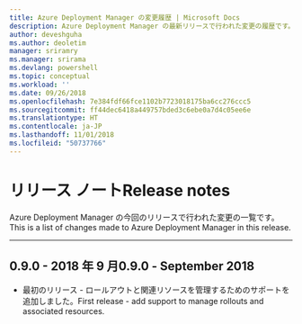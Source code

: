 ```yaml
---
title: Azure Deployment Manager の変更履歴 | Microsoft Docs
description: Azure Deployment Manager の最新リリースで行われた変更の履歴です。
author: deveshguha
ms.author: deoletim
manager: sriramry
ms.manager: srirama
ms.devlang: powershell
ms.topic: conceptual
ms.workload: ''
ms.date: 09/26/2018
ms.openlocfilehash: 7e384fdf66fce1102b7723018175ba6cc276ccc5
ms.sourcegitcommit: ff44dec6418a449757bded3c6ebe0a7d4c05ee6e
ms.translationtype: HT
ms.contentlocale: ja-JP
ms.lasthandoff: 11/01/2018
ms.locfileid: "50737766"
---
```

# <a name="release-notes"></a><span data-ttu-id="2bef5-103">リリース ノート</span><span class="sxs-lookup"><span data-stu-id="2bef5-103">Release notes</span></span>

<span data-ttu-id="2bef5-104">Azure Deployment Manager の今回のリリースで行われた変更の一覧です。</span><span class="sxs-lookup"><span data-stu-id="2bef5-104">This is a list of changes made to Azure Deployment Manager in this release.</span></span>

---
## <a name="090---september-2018"></a><span data-ttu-id="2bef5-105">0.9.0 - 2018 年 9 月</span><span class="sxs-lookup"><span data-stu-id="2bef5-105">0.9.0 - September 2018</span></span>
* <span data-ttu-id="2bef5-106">最初のリリース - ロールアウトと関連リソースを管理するためのサポートを追加しました。</span><span class="sxs-lookup"><span data-stu-id="2bef5-106">First release - add support to manage rollouts and associated resources.</span></span>